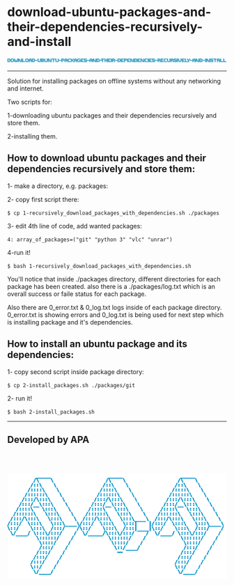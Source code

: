 # download-ubuntu-packages-and-their-dependencies-recursively-and-install

![ascii-download-ubuntu-packages-and-their-dependencies-recursively-and-install.png](ascii-download-ubuntu-packages-and-their-dependencies-recursively-and-install.png)

---


Solution for installing packages on offline systems without any networking and internet.

Two scripts for:

  1-downloading ubuntu packages and their dependencies recursively and store them.

  2-installing them. 

## How to download ubuntu packages and their dependencies recursively and store them:

1- make a directory, e.g. packages:


2- copy first script there:

```shell
$ cp 1-recursively_download_packages_with_dependencies.sh ./packages
```

3- edit 4th line of code, add wanted packages:


```properties
4: array_of_packages=("git" "python 3" "vlc" "unrar")
```

4-run it!

```shell
$ bash 1-recursively_download_packages_with_dependencies.sh
```

You'll notice that inside ./packages directory, different directories for each package has been created. also there is a ./packages/log.txt which is an overall success or faile status for each package.

Also there are 0_error.txt & 0_log.txt logs inside of each package directory. 0_error.txt is showing errors and 0_log.txt is being used for next step which is installing package and it's dependencies.


## How to install an ubuntu package and its dependencies:

1- copy second script inside package directory:

```shell
$ cp 2-install_packages.sh ./packages/git
```

2- run it!

```shell
$ bash 2-install_packages.sh
```

---

## Developed by APA

<br>
<br>

![ascii_apaـblue.png](ascii_apa_blue.png)
